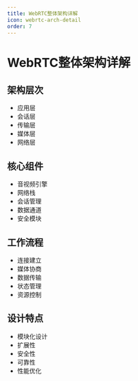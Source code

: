 ```yaml
---
title: WebRTC整体架构详解
icon: webrtc-arch-detail
order: 7
---
```


# WebRTC整体架构详解

## 架构层次
- 应用层
- 会话层
- 传输层
- 媒体层
- 网络层

## 核心组件
- 音视频引擎
- 网络栈
- 会话管理
- 数据通道
- 安全模块

## 工作流程
- 连接建立
- 媒体协商
- 数据传输
- 状态管理
- 资源控制

## 设计特点
- 模块化设计
- 扩展性
- 安全性
- 可靠性
- 性能优化
